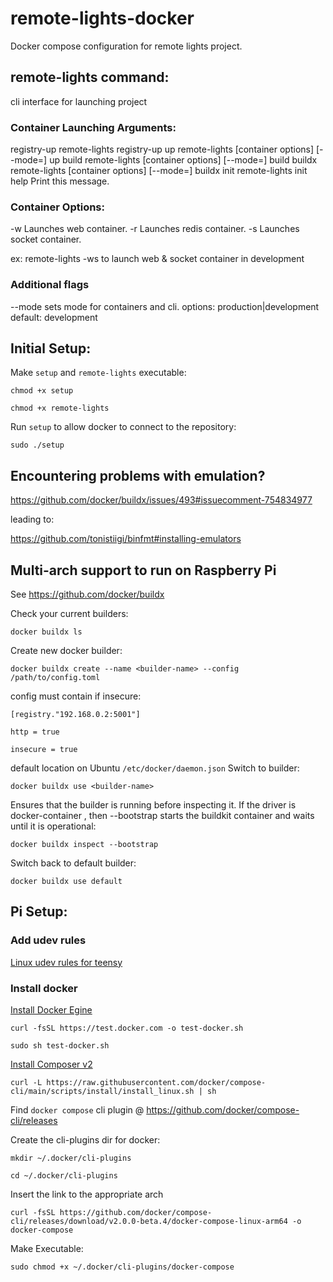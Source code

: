 # remote-lights-docker

Docker compose configuration for remote lights project.

## remote-lights command:

cli interface for launching project

### Container Launching Arguments:

registry-up   remote-lights registry-up
up            remote-lights [container options] [--mode=] up
build         remote-lights [container options] [--mode=] build
buildx        remote-lights [container options] [--mode=] buildx
init          remote-lights init
help          Print this message.

### Container Options:

-w            Launches web container.
-r            Launches redis container.
-s            Launches socket container.

ex: remote-lights -ws to launch web & socket container in development

### Additional flags

--mode        sets mode for containers and cli. options: production|development default: development

## Initial Setup:

Make `setup` and `remote-lights` executable:

`chmod +x setup`

`chmod +x remote-lights`

Run `setup` to allow docker to connect to the repository:

`sudo ./setup`

## Encountering problems with emulation?

https://github.com/docker/buildx/issues/493#issuecomment-754834977

leading to:

https://github.com/tonistiigi/binfmt#installing-emulators

## Multi-arch support to run on Raspberry Pi

See https://github.com/docker/buildx

Check your current builders:

`docker buildx ls`

Create new docker builder:

`docker buildx create --name <builder-name> --config /path/to/config.toml`

config must contain if insecure:

`[registry."192.168.0.2:5001"]`

  `http = true`

  `insecure = true`

default location on Ubuntu `/etc/docker/daemon.json`
Switch to builder:

`docker buildx use <builder-name>`

Ensures that the builder is running before inspecting it. If the driver is docker-container , then --bootstrap starts the buildkit container and waits until it is operational:

`docker buildx inspect --bootstrap`

Switch back to default builder:

`docker buildx use default`

## Pi Setup:

### Add udev rules

[Linux udev rules for teensy](https://www.pjrc.com/teensy/00-teensy.rules)

### Install docker
[Install Docker Egine](https://docs.docker.com/engine/install/ubuntu/)

`curl -fsSL https://test.docker.com -o test-docker.sh`

`sudo sh test-docker.sh`

[Install Composer v2](https://docs.docker.com/compose/cli-command/#installing-compose-v2)

`curl -L https://raw.githubusercontent.com/docker/compose-cli/main/scripts/install/install_linux.sh | sh`

Find `docker compose` cli plugin @ 
https://github.com/docker/compose-cli/releases



Create the cli-plugins dir for docker:

`mkdir ~/.docker/cli-plugins`

`cd ~/.docker/cli-plugins`

Insert the link to the appropriate arch

`curl -fsSL https://github.com/docker/compose-cli/releases/download/v2.0.0-beta.4/docker-compose-linux-arm64 -o docker-compose`

Make Executable:

`sudo chmod +x ~/.docker/cli-plugins/docker-compose`







